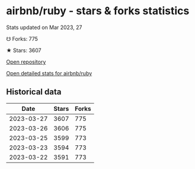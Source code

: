 # airbnb/ruby - stars & forks statistics

Stats updated on Mar 2023, 27

☋ Forks: 775

★ Stars: 3607

[Open repository](https://github.com/airbnb/ruby)

[Open detailed stats for airbnb/ruby](https://reviewgithub.com/rep/airbnb/ruby)

## Historical data
| Date | Stars | Forks |
|------|-------|-------|
| 2023-03-27 | 3607 | 775 | 
| 2023-03-26 | 3606 | 775 | 
| 2023-03-25 | 3599 | 773 | 
| 2023-03-23 | 3594 | 773 | 
| 2023-03-22 | 3591 | 773 | 

